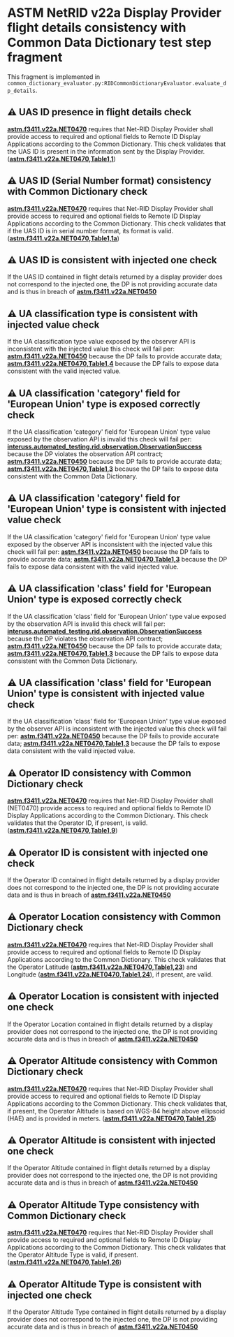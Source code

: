 # ASTM NetRID v22a Display Provider flight details consistency with Common Data Dictionary test step fragment

This fragment is implemented in `common_dictionary_evaluator.py:RIDCommonDictionaryEvaluator.evaluate_dp_details`.

## ⚠️ UAS ID presence in flight details check

**[astm.f3411.v22a.NET0470](../../../../requirements/astm/f3411/v22a.md)** requires that Net-RID Display Provider shall provide access to required and optional fields to Remote ID Display Applications according to the Common Dictionary. This check validates that the UAS ID is present in the information sent by the Display Provider. (**[astm.f3411.v22a.NET0470,Table1,1](../../../../requirements/astm/f3411/v22a.md)**)

## ⚠️ UAS ID (Serial Number format) consistency with Common Dictionary check

**[astm.f3411.v22a.NET0470](../../../../requirements/astm/f3411/v22a.md)** requires that Net-RID Display Provider shall provide access to required and optional fields to Remote ID Display Applications according to the Common Dictionary. This check validates that if the UAS ID is in serial number format, its format is valid. (**[astm.f3411.v22a.NET0470,Table1,1a](../../../../requirements/astm/f3411/v22a.md)**)

## ⚠️ UAS ID is consistent with injected one check

If the UAS ID contained in flight details returned by a display provider does not correspond to the injected one, the DP is not providing accurate data and is thus in breach of **[astm.f3411.v22a.NET0450](../../../../requirements/astm/f3411/v22a.md)**

## ⚠️ UA classification type is consistent with injected value check

If the UA classification type value exposed by the observer API is inconsistent with the injected value this check will fail per:
**[astm.f3411.v22a.NET0450](../../../../requirements/astm/f3411/v22a.md)** because the DP fails to provide accurate data;
**[astm.f3411.v22a.NET0470,Table1,4](../../../../requirements/astm/f3411/v22a.md)**  because the DP fails to expose data consistent with the valid injected value.

## ⚠️ UA classification 'category' field for 'European Union' type is exposed correctly check

If the UA classification 'category' field for 'European Union' type value exposed by the observation API is invalid this check will fail per:
**[interuss.automated_testing.rid.observation.ObservationSuccess](../../../../requirements/interuss/automated_testing/rid/observation.md)** because the DP violates the observation API contract;
**[astm.f3411.v22a.NET0450](../../../../requirements/astm/f3411/v22a.md)** because the DP fails to provide accurate data;
**[astm.f3411.v22a.NET0470,Table1,3](../../../../requirements/astm/f3411/v22a.md)** because the DP fails to expose data consistent with the Common Data Dictionary.

## ⚠️ UA classification 'category' field for 'European Union' type is consistent with injected value check

If the UA classification 'category' field for 'European Union' type value exposed by the observer API is inconsistent with the injected value this check will fail per:
**[astm.f3411.v22a.NET0450](../../../../requirements/astm/f3411/v22a.md)** because the DP fails to provide accurate data;
**[astm.f3411.v22a.NET0470,Table1,3](../../../../requirements/astm/f3411/v22a.md)**  because the DP fails to expose data consistent with the valid injected value.

## ⚠️ UA classification 'class' field for 'European Union' type is exposed correctly check

If the UA classification 'class' field for 'European Union' type value exposed by the observation API is invalid this check will fail per:
**[interuss.automated_testing.rid.observation.ObservationSuccess](../../../../requirements/interuss/automated_testing/rid/observation.md)** because the DP violates the observation API contract;
**[astm.f3411.v22a.NET0450](../../../../requirements/astm/f3411/v22a.md)** because the DP fails to provide accurate data;
**[astm.f3411.v22a.NET0470,Table1,3](../../../../requirements/astm/f3411/v22a.md)** because the DP fails to expose data consistent with the Common Data Dictionary.

## ⚠️ UA classification 'class' field for 'European Union' type is consistent with injected value check

If the UA classification 'class' field for 'European Union' type value exposed by the observer API is inconsistent with the injected value this check will fail per:
**[astm.f3411.v22a.NET0450](../../../../requirements/astm/f3411/v22a.md)** because the DP fails to provide accurate data;
**[astm.f3411.v22a.NET0470,Table1,3](../../../../requirements/astm/f3411/v22a.md)**  because the DP fails to expose data consistent with the valid injected value.

## ⚠️ Operator ID consistency with Common Dictionary check

**[astm.f3411.v22a.NET0470](../../../../requirements/astm/f3411/v22a.md)** requires that Net-RID Display Provider shall (NET0470) provide access to required and optional fields to Remote ID Display Applications according to the Common Dictionary. This check validates that the Operator ID, if present, is valid. (**[astm.f3411.v22a.NET0470,Table1,9](../../../../requirements/astm/f3411/v22a.md)**)

## ⚠️ Operator ID is consistent with injected one check

If the Operator ID contained in flight details returned by a display provider does not correspond to the injected one, the DP is not providing accurate data and is thus in breach of **[astm.f3411.v22a.NET0450](../../../../requirements/astm/f3411/v22a.md)**

## ⚠️ Operator Location consistency with Common Dictionary check

**[astm.f3411.v22a.NET0470](../../../../requirements/astm/f3411/v22a.md)** requires that Net-RID Display Provider shall provide access to required and optional fields to Remote ID Display Applications according to the Common Dictionary. This check validates that the Operator Latitude (**[astm.f3411.v22a.NET0470,Table1,23](../../../../requirements/astm/f3411/v22a.md)**) and Longitude (**[astm.f3411.v22a.NET0470,Table1,24](../../../../requirements/astm/f3411/v22a.md)**), if present, are valid.

## ⚠️ Operator Location is consistent with injected one check

If the Operator Location contained in flight details returned by a display provider does not correspond to the injected one, the DP is not providing accurate data and is thus in breach of **[astm.f3411.v22a.NET0450](../../../../requirements/astm/f3411/v22a.md)**

## ⚠️ Operator Altitude consistency with Common Dictionary check

**[astm.f3411.v22a.NET0470](../../../../requirements/astm/f3411/v22a.md)** requires that Net-RID Display Provider shall provide access to required and optional fields to Remote ID Display Applications according to the Common Dictionary. This check validates that, if present, the Operator Altitude is based on WGS-84 height above ellipsoid (HAE) and is provided in meters. (**[astm.f3411.v22a.NET0470,Table1,25](../../../../requirements/astm/f3411/v22a.md)**)

## ⚠️ Operator Altitude is consistent with injected one check

If the Operator Altitude contained in flight details returned by a display provider does not correspond to the injected one, the DP is not providing accurate data and is thus in breach of **[astm.f3411.v22a.NET0450](../../../../requirements/astm/f3411/v22a.md)**

## ⚠️ Operator Altitude Type consistency with Common Dictionary check

**[astm.f3411.v22a.NET0470](../../../../requirements/astm/f3411/v22a.md)** requires that Net-RID Display Provider shall provide access to required and optional fields to Remote ID Display Applications according to the Common Dictionary. This check validates that the Operator Altitude Type is valid, if present. (**[astm.f3411.v22a.NET0470,Table1,26](../../../../requirements/astm/f3411/v22a.md)**)

## ⚠️ Operator Altitude Type is consistent with injected one check

If the Operator Altitude Type contained in flight details returned by a display provider does not correspond to the injected one, the DP is not providing accurate data and is thus in breach of **[astm.f3411.v22a.NET0450](../../../../requirements/astm/f3411/v22a.md)**
